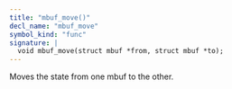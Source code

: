 ```yaml
---
title: "mbuf_move()"
decl_name: "mbuf_move"
symbol_kind: "func"
signature: |
  void mbuf_move(struct mbuf *from, struct mbuf *to);
---
```


Moves the state from one mbuf to the other. 

